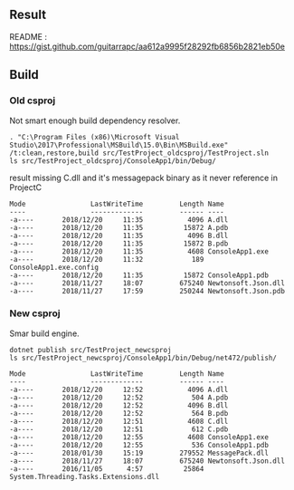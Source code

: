 ## Result

README : https://gist.github.com/guitarrapc/aa612a9995f28292fb6856b2821eb50e

## Build

### Old csproj

Not smart enough build dependency resolver.

```
. "C:\Program Files (x86)\Microsoft Visual Studio\2017\Professional\MSBuild\15.0\Bin\MSBuild.exe" /t:clean,restore,build src/TestProject_oldcsproj/TestProject.sln
ls src/TestProject_oldcsproj/ConsoleApp1/bin/Debug/
```

result missing C.dll and it's messagepack binary as it never reference in ProjectC

```
Mode                LastWriteTime         Length Name
----                -------------         ------ ----
-a----       2018/12/20     11:35           4096 A.dll
-a----       2018/12/20     11:35          15872 A.pdb
-a----       2018/12/20     11:35           4096 B.dll
-a----       2018/12/20     11:35          15872 B.pdb
-a----       2018/12/20     11:35           4608 ConsoleApp1.exe
-a----       2018/12/20     11:32            189 ConsoleApp1.exe.config
-a----       2018/12/20     11:35          15872 ConsoleApp1.pdb
-a----       2018/11/27     18:07         675240 Newtonsoft.Json.dll
-a----       2018/11/27     17:59         250244 Newtonsoft.Json.pdb
```

### New csproj

Smar build engine.

```
dotnet publish src/TestProject_newcsproj
ls src/TestProject_newcsproj/ConsoleApp1/bin/Debug/net472/publish/
```

```
Mode                LastWriteTime         Length Name
----                -------------         ------ ----
-a----       2018/12/20     12:52           4096 A.dll
-a----       2018/12/20     12:52            504 A.pdb
-a----       2018/12/20     12:52           4096 B.dll
-a----       2018/12/20     12:52            564 B.pdb
-a----       2018/12/20     12:51           4608 C.dll
-a----       2018/12/20     12:51            612 C.pdb
-a----       2018/12/20     12:55           4608 ConsoleApp1.exe
-a----       2018/12/20     12:55            536 ConsoleApp1.pdb
-a----       2018/01/30     15:19         279552 MessagePack.dll
-a----       2018/11/27     18:07         675240 Newtonsoft.Json.dll
-a----       2016/11/05      4:57          25864 System.Threading.Tasks.Extensions.dll
```

